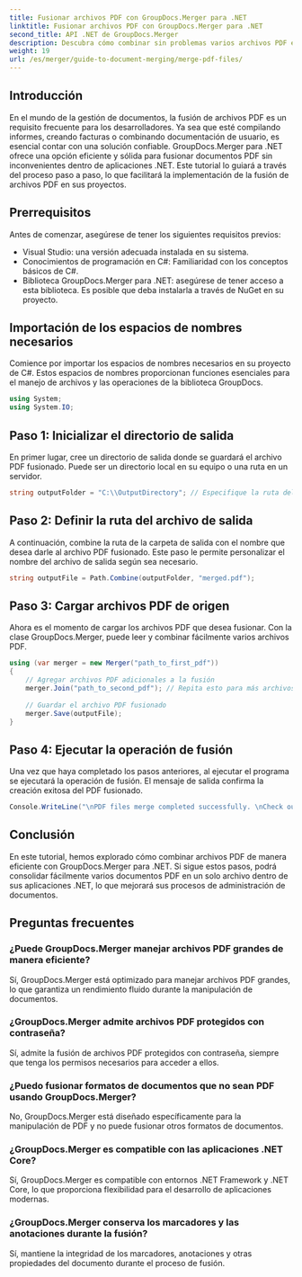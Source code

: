 ```yaml
---
title: Fusionar archivos PDF con GroupDocs.Merger para .NET
linktitle: Fusionar archivos PDF con GroupDocs.Merger para .NET
second_title: API .NET de GroupDocs.Merger
description: Descubra cómo combinar sin problemas varios archivos PDF en sus aplicaciones .NET con GroupDocs.Merger. Este completo tutorial ofrece un método claro y paso a paso para combinar archivos PDF.
weight: 19
url: /es/merger/guide-to-document-merging/merge-pdf-files/
---
```

## Introducción

En el mundo de la gestión de documentos, la fusión de archivos PDF es un requisito frecuente para los desarrolladores. Ya sea que esté compilando informes, creando facturas o combinando documentación de usuario, es esencial contar con una solución confiable. GroupDocs.Merger para .NET ofrece una opción eficiente y sólida para fusionar documentos PDF sin inconvenientes dentro de aplicaciones .NET. Este tutorial lo guiará a través del proceso paso a paso, lo que facilitará la implementación de la fusión de archivos PDF en sus proyectos.

## Prerrequisitos
Antes de comenzar, asegúrese de tener los siguientes requisitos previos:
- Visual Studio: una versión adecuada instalada en su sistema.
- Conocimientos de programación en C#: Familiaridad con los conceptos básicos de C#.
- Biblioteca GroupDocs.Merger para .NET: asegúrese de tener acceso a esta biblioteca. Es posible que deba instalarla a través de NuGet en su proyecto.

## Importación de los espacios de nombres necesarios
Comience por importar los espacios de nombres necesarios en su proyecto de C#. Estos espacios de nombres proporcionan funciones esenciales para el manejo de archivos y las operaciones de la biblioteca GroupDocs.

```csharp
using System;
using System.IO;
```

## Paso 1: Inicializar el directorio de salida
En primer lugar, cree un directorio de salida donde se guardará el archivo PDF fusionado. Puede ser un directorio local en su equipo o una ruta en un servidor.

```csharp
string outputFolder = "C:\\OutputDirectory"; // Especifique la ruta del directorio de salida deseado
```

## Paso 2: Definir la ruta del archivo de salida
A continuación, combine la ruta de la carpeta de salida con el nombre que desea darle al archivo PDF fusionado. Este paso le permite personalizar el nombre del archivo de salida según sea necesario.

```csharp
string outputFile = Path.Combine(outputFolder, "merged.pdf");
```

## Paso 3: Cargar archivos PDF de origen
Ahora es el momento de cargar los archivos PDF que desea fusionar. Con la clase GroupDocs.Merger, puede leer y combinar fácilmente varios archivos PDF.

```csharp
using (var merger = new Merger("path_to_first_pdf"))
{
    // Agregar archivos PDF adicionales a la fusión
    merger.Join("path_to_second_pdf"); // Repita esto para más archivos PDF según sea necesario
    
    // Guardar el archivo PDF fusionado
    merger.Save(outputFile);
}
```

## Paso 4: Ejecutar la operación de fusión
Una vez que haya completado los pasos anteriores, al ejecutar el programa se ejecutará la operación de fusión. El mensaje de salida confirma la creación exitosa del PDF fusionado.

```csharp
Console.WriteLine("\nPDF files merge completed successfully. \nCheck output in {0}", outputFolder);
```

## Conclusión
En este tutorial, hemos explorado cómo combinar archivos PDF de manera eficiente con GroupDocs.Merger para .NET. Si sigue estos pasos, podrá consolidar fácilmente varios documentos PDF en un solo archivo dentro de sus aplicaciones .NET, lo que mejorará sus procesos de administración de documentos.

## Preguntas frecuentes

### ¿Puede GroupDocs.Merger manejar archivos PDF grandes de manera eficiente?
Sí, GroupDocs.Merger está optimizado para manejar archivos PDF grandes, lo que garantiza un rendimiento fluido durante la manipulación de documentos.

### ¿GroupDocs.Merger admite archivos PDF protegidos con contraseña?
Sí, admite la fusión de archivos PDF protegidos con contraseña, siempre que tenga los permisos necesarios para acceder a ellos.

### ¿Puedo fusionar formatos de documentos que no sean PDF usando GroupDocs.Merger?
No, GroupDocs.Merger está diseñado específicamente para la manipulación de PDF y no puede fusionar otros formatos de documentos.

### ¿GroupDocs.Merger es compatible con las aplicaciones .NET Core?
Sí, GroupDocs.Merger es compatible con entornos .NET Framework y .NET Core, lo que proporciona flexibilidad para el desarrollo de aplicaciones modernas.

### ¿GroupDocs.Merger conserva los marcadores y las anotaciones durante la fusión?
Sí, mantiene la integridad de los marcadores, anotaciones y otras propiedades del documento durante el proceso de fusión.
